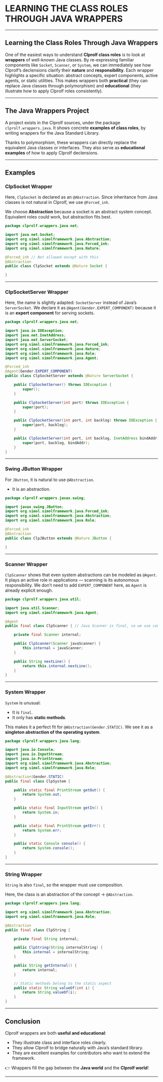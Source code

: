 # LEARNING THE CLASS ROLES THROUGH JAVA WRAPPERS

---

## Learning the Class Roles Through Java Wrappers

One of the easiest ways to understand **Clprolf class roles** is to look at **wrappers** of well-known Java classes.
By re-expressing familiar components like `Socket`, `Scanner`, or `System`, we can immediately see how Clprolf’s declensions clarify their **nature** and **responsibility**.
Each wrapper highlights a specific situation: abstract concepts, expert components, active agents, or static utilities.
This makes wrappers both **practical** (they can replace Java classes through polymorphism) and **educational** (they illustrate how to apply Clprolf roles consistently).

---

## The Java Wrappers Project

A project exists in the Clprolf sources, under the package `clprolf.wrappers.java`.
It shows concrete **examples of class roles**, by writing wrappers for the Java Standard Library.

Thanks to polymorphism, these wrappers can directly replace the equivalent Java classes or interfaces. They also serve as **educational examples** of how to apply Clprolf declensions.

---

## Examples

### ClpSocket Wrapper

Here, `ClpSocket` is declared as an `@Abstraction`.
Since inheritance from Java classes is not natural in Clprolf, we use `@Forced_inh`.

We choose **Abstraction** because a socket is an abstract system concept. Equivalent roles could work, but abstraction fits best.

```java
package clprolf.wrappers.java.net;

import java.net.Socket;
import org.simol.simolframework.java.Abstraction;
import org.simol.simolframework.java.Forced_inh;
import org.simol.simolframework.java.Nature;

@Forced_inh // Not allowed except with this
@Abstraction
public class ClpSocket extends @Nature Socket {

}
```

---

### ClpSocketServer Wrapper

Here, the name is slightly adapted: `SocketServer` instead of Java’s `ServerSocket`.
We declare it as `@Agent(Gender.EXPERT_COMPONENT)` because it is an **expert component** for serving sockets.

```java
package clprolf.wrappers.java.net;

import java.io.IOException;
import java.net.InetAddress;
import java.net.ServerSocket;
import org.simol.simolframework.java.Forced_inh;
import org.simol.simolframework.java.Nature;
import org.simol.simolframework.java.Role;
import org.simol.simolframework.java.Agent;

@Forced_inh
@Agent(Gender.EXPERT_COMPONENT)
public class ClpSocketServer extends @Nature ServerSocket {

    public ClpSocketServer() throws IOException {
        super();
    }

    public ClpSocketServer(int port) throws IOException {
        super(port);
    }

    public ClpSocketServer(int port, int backlog) throws IOException {
        super(port, backlog);
    }

    public ClpSocketServer(int port, int backlog, InetAddress bindAddr) throws IOException {
        super(port, backlog, bindAddr);
    }
}
```

---

### Swing JButton Wrapper

For `JButton`, it is natural to use `@Abstraction`.

* It is an abstraction.

```java
package clprolf.wrappers.javax.swing;

import javax.swing.JButton;
import org.simol.simolframework.java.Forced_inh;
import org.simol.simolframework.java.Abstraction;
import org.simol.simolframework.java.Role;

@Forced_inh
@Abstraction
public class ClpJButton extends @Nature JButton {

}
```

---

### Scanner Wrapper

`ClpScanner` shows that even system abstractions can be modeled as `@Agent`.
It plays an active role in applications — scanning is its autonomous responsibility.
We don’t need to add `EXPERT_COMPONENT` here, as `Agent` is already explicit enough.

```java
package clprolf.wrappers.java.util;

import java.util.Scanner;
import org.simol.simolframework.java.Agent;

@Agent
public final class ClpScanner { // Java Scanner is final, so we use composition

    private final Scanner internal;

    public ClpScanner(Scanner javaScanner) {
        this.internal = javaScanner;
    }

    public String nextLine() {
        return this.internal.nextLine();
    }
}
```

---

### System Wrapper

`System` is unusual:

* It is `final`.
* It only has **static methods**.

This makes it a perfect fit for `@Abstraction(Gender.STATIC)`.
We see it as a **singleton abstraction of the operating system**.

```java
package clprolf.wrappers.java.lang;

import java.io.Console;
import java.io.InputStream;
import java.io.PrintStream;
import org.simol.simolframework.java.Abstraction;
import org.simol.simolframework.java.Role;

@Abstraction(Gender.STATIC)
public final class ClpSystem {

    public static final PrintStream getOut() {
        return System.out;
    }

    public static final InputStream getIn() {
        return System.in;
    }

    public static final PrintStream getErr() {
        return System.err;
    }

    public static Console console() {
        return System.console();
    }
}
```

---

### String Wrapper

`String` is also `final`, so the wrapper must use composition.

Here, the class is an abstraction of the concept → `@Abstraction`.


```java
package clprolf.wrappers.java.lang;

import org.simol.simolframework.java.Abstraction;
import org.simol.simolframework.java.Role;

@Abstraction
public final class ClpString {

    private final String internal;

    public ClpString(String internalString) {
        this.internal = internalString;
    }

    public String getInternal() {
        return internal;
    }

    // Static methods belong to the static aspect
    public static String valueOf(int i) {
        return String.valueOf(i);
    }
}
```

---

## Conclusion

Clprolf wrappers are both **useful and educational**:

* They illustrate class and interface roles clearly.
* They allow Clprolf to bridge naturally with Java’s standard library.
* They are excellent examples for contributors who want to extend the framework.

👉 Wrappers fill the gap between the **Java world** and the **Clprolf world**!

---
